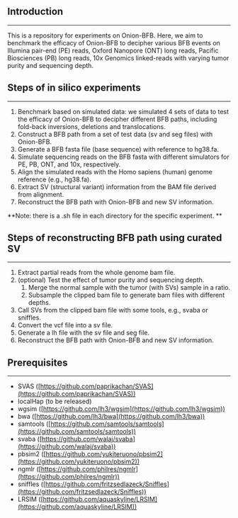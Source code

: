 ## Introduction

---

This is a repository for experiments on Onion-BFB. Here, we aim to benchmark the efficacy of Onion-BFB to decipher various BFB events on Illumina pair-end (PE) reads, Oxford Nanopore (ONT) long reads, Pacific Biosciences (PB) long reads, 10x Genomics linked-reads with varying tumor purity and sequencing depth. 

## Steps of in silico experiments

---

1. Benchmark based on simulated data: we simulated 4 sets of data to test the efficacy of Onion-BFB to decipher different BFB paths, including fold-back inversions, deletions and translocations. 
1. Construct a BFB path from a set of test data (sv and seg files) with Onion-BFB.
1. Generate a BFB fasta file (base sequence) with reference to hg38.fa. 
1. Simulate sequencing reads on the BFB fasta with different simulators for PE, PB, ONT, and 10x, respectively.
1. Align the simulated reads with the Homo sapiens (human) genome reference (e.g., hg38.fa).
1. Extract SV (structural variant) information from the BAM file derived from alignment.
1. Reconstruct the BFB path with Onion-BFB and new SV information. 

**Note: there is a .sh file in each directory for the specific experiment. **

## Steps of reconstructing BFB path using curated SV

---

1. Extract partial reads from the whole genome bam file.
2. (optional) Test the effect of tumor purity and sequencing depth.
   1. Merge the normal sample with the tumor (with SVs) sample in a ratio.
   1. Subsample the clipped bam file to generate bam files with different depths.
3. Call SVs from the clipped bam file with some tools, e.g., svaba or sniffles.
4. Convert the vcf file into a sv file.
5. Generate a lh file with the sv file and seg file.
6. Reconstruct the BFB path with Onion-BFB and new SV information. 

## Prerequisites

---

- SVAS ([https://github.com/paprikachan/SVAS](https://github.com/paprikachan/SVAS))
- localHap (to be released)
- wgsim ([https://github.com/lh3/wgsim](https://github.com/lh3/wgsim))
- bwa ([https://github.com/lh3/bwa](https://github.com/lh3/bwa))
- samtools ([https://github.com/samtools/samtools](https://github.com/samtools/samtools))
- svaba ([https://github.com/walaj/svaba](https://github.com/walaj/svaba))
- pbsim2 ([https://github.com/yukiteruono/pbsim2](https://github.com/yukiteruono/pbsim2))
- ngmlr ([https://github.com/philres/ngmlr](https://github.com/philres/ngmlr))
- sniffles ([https://github.com/fritzsedlazeck/Sniffles](https://github.com/fritzsedlazeck/Sniffles))
- LRSIM ([https://github.com/aquaskyline/LRSIM](https://github.com/aquaskyline/LRSIM))